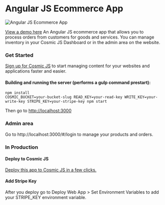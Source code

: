# Angular JS Ecommerce App
![Angular JS Ecommerce App](https://cosmicjs.com/uploads/ca5cc070-4ae2-11e7-a6d3-9950c5658967-Screen%20Shot%202017-06-06%20at%201.05.28%20PM.png)

[View a demo here](https://ecommerce-app.cosmicapp.co)
An Angular JS ecommerce app that allows you to process orders from customers for goods and services.  You can manage inventory in your Cosmic JS Dashboard or in the admin area on the website.

### Get Started
[Sign up for Cosmic JS](https://cosmicjs.com/) to start managing content for your websites and applications faster and easier.

#### Building and running the server (performs a gulp command prestart):
```
npm install
COSMIC_BUCKET=your-bucket-slug READ_KEY=your-read-key WRITE_KEY=your-write-key STRIPE_KEY=your-stripe-key npm start
```
Then go to [http://localhost:3000](http://localhost:3000)

### Admin area
Go to http://localhost:3000/#/login to manage your products and orders.

### In Production
#### Deploy to Cosmic JS
[Deploy this app to Cosmic JS in a few clicks.](https://cosmicjs.com/apps/ecommerce-app)

#### Add Stripe Key
After you deploy go to Deploy Web App > Set Environment Variables to add your STRIPE_KEY environment variable.
